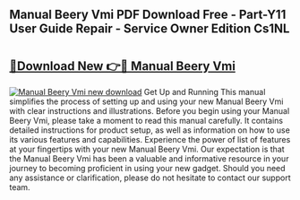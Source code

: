 ## Manual Beery Vmi PDF Download Free - Part-Y11 User Guide Repair - Service Owner Edition Cs1NL

# <h2><a href="http://bc52941.oget.top/?id=Manual+Beery+Vmi">🔗Download New 👉🔴 Manual Beery Vmi</a></h2>

[![Manual Beery Vmi new download](https://i.imgur.com/5g1atiW.png)](http://bc52941.oget.top/?id=Manual+Beery+Vmi)
Get Up and Running This manual simplifies the process of setting up and using your new Manual Beery Vmi with clear instructions and illustrations. Before you begin using your Manual Beery Vmi, please take a moment to read this manual carefully. It contains detailed instructions for product setup, as well as information on how to use its various features and capabilities. Experience the power of list of features at your fingertips with your new Manual Beery Vmi. Our expectation is that the Manual Beery Vmi has been a valuable and informative resource in your journey to becoming proficient in using your new gadget. Should you need any assistance or clarification, please do not hesitate to contact our support team.
